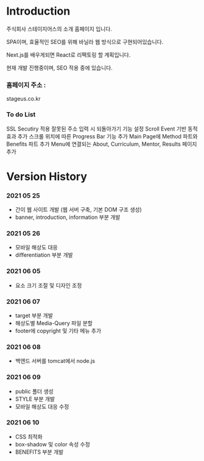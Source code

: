 # Introduction
주식회사 스테이지어스의 소개 홈페이지 입니다.

SPA이며, 효율적인 SEO를 위해 바닐라 웹 방식으로 구현되어있습니다.

Next.js를 배우게되면 React로 리팩토링 할 계획입니다.

현재 개발 진행중이며, SEO 적용 중에 있습니다.

### 홈페이지 주소 : 
stageus.co.kr

### To do List
SSL Secutiry 적용
잘못된 주소 입력 시 되돌아가기 기능 설정
Scroll Event 기반 동적 효과 추가
스크롤 위치에 따른 Progress Bar 기능 추가
Main Page에 Method 파트와 Benefits 파트 추가
Menu에 연결되는 About, Curriculum, Mentor, Results 페이지 추가

# Version History

### 2021 05 25
- 간이 웹 사이트 개발 (웹 서버 구축, 기본 DOM 구조 생성)
- banner, introduction, information 부분 개발

### 2021 05 26
- 모바일 해상도 대응
- differentiation 부분 개발

### 2021 06 05
- 요소 크기 조절 및 디자인 조정

### 2021 06 07
- target 부분 개발
- 해상도별 Media-Query 파일 분할
- footer에 copyright 및 기타 메뉴 추가

### 2021 06 08
- 백엔드 서버를 tomcat에서 node.js

### 2021 06 09
- public 폴더 생성
- STYLE 부분 개발
- 모바일 해상도 대응 수정

### 2021 06 10
- CSS 최적화
- box-shadow 및 color 속성 수정
- BENEFITS 부분 개발